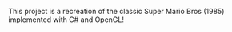 This project is a recreation of the classic Super Mario Bros (1985) implemented with C# and OpenGL!
